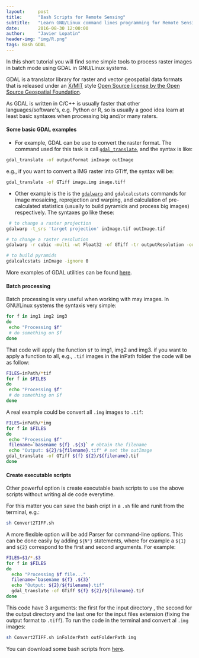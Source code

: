 ```yaml
---
layout:     post
title:      "Bash Scripts for Remote Sensing"
subtitle:   "Learn GNU/Linux command lines programming for Remote Sensing purposes"
date:       2016-08-30 12:00:00
author:     "Javier Lopatin"
header-img: "img/R.png"
tags: Bash GDAL
---
```


In this short tutorial you will find some simple tools to process raster images
in batch mode using GDAL in GNU/Linux systems.

GDAL is a translator library for raster and vector geospatial data formats that
is released under an [X/MIT](https://trac.osgeo.org/gdal/wiki/FAQGeneral#WhatlicensedoesGDALOGRuse)
style [Open Source license by the Open Source Geospatial Foundation](http://www.osgeo.org/).

As GDAL is written in C/C++ is usually faster that other languages/software's,
e.g. Python or R, so is usually a good idea learn at least basic syntaxes
when processing big and/or many raters.

#### Some basic GDAL examples

- For example, GDAL can be use to convert the raster format. The command used for
this task is call [`gdal_translate`](http://www.gdal.org/gdal_translate.html), and the syntax is like:

```bash
gdal_translate -of outputFormat inImage outImage
```

e.g., if you want to convert a IMG raster into GTiff, the syntax will be:

```bash
gdal_translate -of GTiff image.img image.tiff
```

- Other example is the is the [`gdalwarp`](http://www.gdal.org/gdalwarp.html)
and `gdalcalcstats` commands for image mosaicing, reprojection and warping, and calculation of pre-calculated statistics (usually to build pyramids and process big images) respectively. The syntaxes go like these:

```bash
 # to change a raster projection
gdalwarp -t_srs 'target projection' inImage.tif outImage.tif

# to change a raster resolution
gdalwarp -r cubic -multi -wt Float32 -of GTiff -tr outputResolution -outputResolution inImage.tif outImage.tif

# to build pyramids
gdalcalcstats inImage -ignore 0
```

More examples of GDAL utilities can be found [here](http://www.gdal.org/gdal_utilities.html).

#### Batch processing

Batch processing is very useful when working with may images. In GNU/Linux systems the syntaxis very simple:

```bash
for f in img1 img2 img3
do
 echo "Processing $f"
 # do something on $f
done
```
That code will apply the function `$f` to img1, img2 and img3. if you want to apply
a function to all, e.g., `.tif` images in the inPath folder the code will be as follow:

```bash
FILES=inPath/*tif
for f in $FILES
do
 echo "Processing $f"
 # do something on $f
done
```

A real example could be convert all `.img` images to `.tif`:

```bash
FILES=inPath/*img
for f in $FILES
do
 echo "Processing $f"
 filename=`basename ${f} .${3}` # obtain the filename
 echo "Output: ${2}/${filename}.tif" # set the outImage
gdal_translate -of GTiff ${f} ${2}/${filename}.tif
done
```

#### Create executable scripts

Other powerful option is create executable bash scripts to use the above scripts
without writing al de code everytime.  

For this matter you can save the bash cript in a `.sh` file and runit from the
terminal, e.g.:

```bash
sh Convert2TIFF.sh
```

A more flexible option will be add Parser for command-line options. This can be done
easily by adding `${N°}` statements, where for example a `${1}` and `${2}`
correspond to the first and second arguments. For example:

```bash
FILES=$1/*.$3
for f in $FILES
do
  echo "Processing $f file..."
  filename=`basename ${f} .${3}`
  echo "Output: ${2}/${filename}.tif"
  gdal_translate -of GTiff ${f} ${2}/${filename}.tif
done
```

This code have 3 arguments: the first for the input directory , the second for
the output directory and the last one for the input files extension (fixing the
output format to `.tiff`). To run the code in the terminal and convert al `.img` images:

```bash
sh Convert2TIFF.sh inFolderPath outFolderPath img
```

You can download some bash scripts from [here](https://github.com/JavierLopatin/Bash-Scripts-for-Remote-Sensing).
